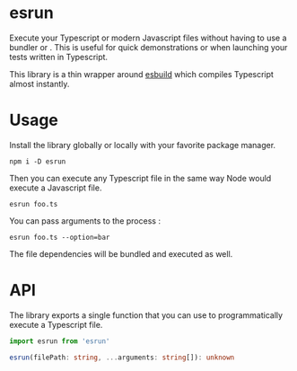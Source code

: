 # esrun
Execute your Typescript or modern Javascript files without having to use a bundler or . This is useful for quick demonstrations or when launching your tests written in Typescript.

This library is a thin wrapper around [esbuild](https://github.com/evanw/esbuild) which compiles Typescript almost instantly.

# Usage

Install the library globally or locally with your favorite package manager.

```
npm i -D esrun
```

Then you can execute any Typescript file in the same way Node would execute a Javascript file.

```
esrun foo.ts
```

You can pass arguments to the process :

```
esrun foo.ts --option=bar
```

The file dependencies will be bundled and executed as well.

# API

The library exports a single function that you can use to programmatically execute a Typescript file.

``` ts
import esrun from 'esrun'

esrun(filePath: string, ...arguments: string[]): unknown
```